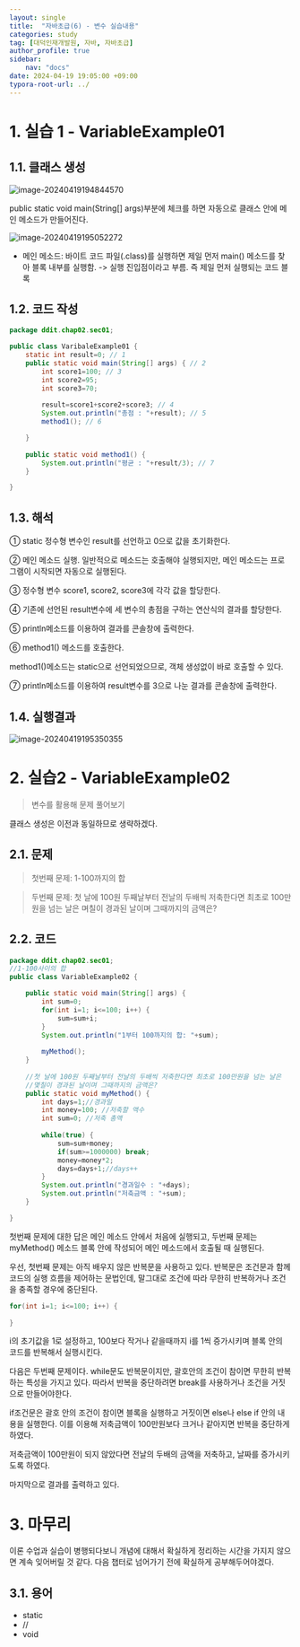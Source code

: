 ```yaml
---
layout: single
title:  "자바초급(6) - 변수 실습내용"
categories: study
tag: [대덕인재개발원, 자바, 자바초급]
author_profile: true
sidebar:
    nav: "docs"
date: 2024-04-19 19:05:00 +09:00
typora-root-url: ../
---
```




# 1. 실습 1 - VariableExample01



## 1.1. 클래스 생성

![image-20240419194844570](/images/2024-04-19-study-java1-5md/image-20240419194844570.png)

public static void main(String[] args)부분에 체크를 하면 자동으로 클래스 안에 메인 메소드가 만들어진다.



![image-20240419195052272](/images/2024-04-19-study-java1-5md/image-20240419195052272.png)





- 메인 메소드: 바이트 코드 파일(.class)를 실행하면 제일 먼저 main() 메소드를 찾아 블록 내부를 실행함. -> 실행 진입점이라고 부름. 즉 제일 먼저 실행되는 코드 블록



## 1.2. 코드 작성

```java
package ddit.chap02.sec01;

public class VaribaleExample01 {
	static int result=0; // 1
	public static void main(String[] args) { // 2
		int score1=100; // 3
		int score2=95;
		int score3=70;
		
		result=score1+score2+score3; // 4
		System.out.println("총점 : "+result); // 5
		method1(); // 6

	}
	
	public static void method1() {
		System.out.println("평균 : "+result/3); // 7
	}

}
```



## 1.3. 해석

① static 정수형 변수인 result를 선언하고 0으로 값을 초기화한다.

② 메인 메소드 실행. 일반적으로 메소드는 호출해야 실행되지만, 메인 메소드는 프로그램이 시작되면 자동으로 실행된다.

③ 정수형 변수 score1, score2, score3에 각각 값을 할당한다.

④ 기존에 선언된 result변수에 세 변수의 총점을 구하는 연산식의 결과를 할당한다.

⑤ println메소드를 이용하여 결과를 콘솔창에 출력한다.

⑥ method1() 메소드를 호출한다.

method1()메소드는 static으로 선언되었으므로, 객체 생성없이 바로 호출할 수 있다.

⑦ println메소드를 이용하여 result변수를 3으로 나눈 결과를 콘솔창에 출력한다.



## 1.4. 실행결과

![image-20240419195350355](/images/2024-04-19-study-java1-5md/image-20240419195350355.png)





# 2. 실습2 - VariableExample02



>  변수를 활용해 문제 풀어보기



클래스 생성은 이전과 동일하므로 생략하겠다.



## 2.1. 문제

> 첫번째 문제: 1-100까지의 합

> 두번째 문제: 첫 날에 100원 두째날부터 전날의 두배씩 저축한다면 최초로 100만원을 넘는 날은 며칠이 경과된 날이며 그때까지의 금액은?



## 2.2. 코드

```java
package ddit.chap02.sec01;
//1-100사이의 합
public class VariableExample02 {

	public static void main(String[] args) {
		int sum=0;
		for(int i=1; i<=100; i++) {
			sum=sum+i;
		}
		System.out.println("1부터 100까지의 합: "+sum);
		
		myMethod();
	}
	
	//첫 날에 100원 두째날부터 전날의 두배씩 저축한다면 최초로 100만원을 넘는 날은
	//몇칠이 경과된 날이며 그때까지의 금액은?
	public static void myMethod() {
		int days=1;//경과일
		int money=100; //저축할 액수
		int sum=0; //저축 총액
		
		while(true) {
			sum=sum+money;
			if(sum>=1000000) break;
			money=money*2;
			days=days+1;//days++
		}
		System.out.println("경과일수 : "+days);
		System.out.println("저축금액 : "+sum);
	}

}

```

첫번째 문제에 대한 답은 메인 메소드 안에서 처음에 실행되고, 두번째 문제는 myMethod() 메소드 블록 안에 작성되어 메인 메소드에서 호출될 때 실행된다.

우선, 첫번째 문제는 아직 배우지 않은 반복문을 사용하고 있다. 반복문은 조건문과 함께 코드의 실행 흐름을 제어하는 문법인데, 말그대로 조건에 따라 무한히 반복하거나 조건을 충족할 경우에 중단된다.

```java
for(int i=1; i<=100; i++) {
    
}
```

i의 초기값을 1로 설정하고, 100보다 작거나 같을때까지 i를 1씩 증가시키며 블록 안의 코드를 반복해서 실행시킨다.



다음은 두번째 문제이다. while문도 반복문이지만, 괄호안의 조건이 참이면 무한히 반복하는 특성을 가지고 있다. 따라서 반복을 중단하려면 break를 사용하거나 조건을 거짓으로 만들어야한다.

if조건문은 괄호 안의 조건이 참이면 블록을 실행하고 거짓이면 else나 else if 안의 내용을 실행한다. 이를 이용해 저축금액이 100만원보다 크거나 같아지면 반복을 중단하게 하였다.

저축금액이 100만원이 되지 않았다면 전날의 두배의 금액을 저축하고, 날짜를 증가시키도록 하였다.

마지막으로 결과를 출력하고 있다.



# 3. 마무리

이론 수업과 실습이 병행되다보니 개념에 대해서 확실하게 정리하는 시간을 가지지 않으면 계속 잊어버릴 것 같다.  다음 챕터로 넘어가기 전에 확실하게 공부해두어야겠다.



## 3.1. 용어

- static
- //
- void
